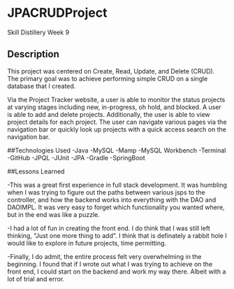 # JPACRUDProject
Skill Distillery Week 9

## Description

This project was centered on Create, Read, Update, and Delete (CRUD). The primary goal was to achieve performing simple CRUD on a single database that I created.

Via the Project Tracker website, a user is able to monitor the status projects at varying stages including new, in-progress, oh hold, and blocked. A user is able to add and delete projects. Additionally, the user is able to view project details for each project. The user can navigate various pages via the navigation bar or quickly look up projects with a quick access search on the navigation bar.


##Technologies Used
-Java
-MySQL
-Mamp
-MySQL Workbench
-Terminal
-GitHub
-JPQL
-JUnit
-JPA
-Gradle
-SpringBoot

##Lessons Learned

-This was a great first experience in full stack development. It was humbling when I was trying to figure out the paths between various jsps to the controller, and how the backend works into everything with the DAO and DAOIMPL. It was very easy to forget which functionality you wanted where, but in the end was like a puzzle.

-I had a lot of fun in creating the front end. I do think that I was still left thinking, "Just one more thing to add". I think that is definately a rabbit hole I would like to explore in future projects, time permitting.

-Finally, I do admit, the entire process felt very overwhelming in the beginning. I found that if I wrote out what I was trying to achieve on the front end, I could start on the backend and work my way there. Albeit with a lot of trial and error. 
